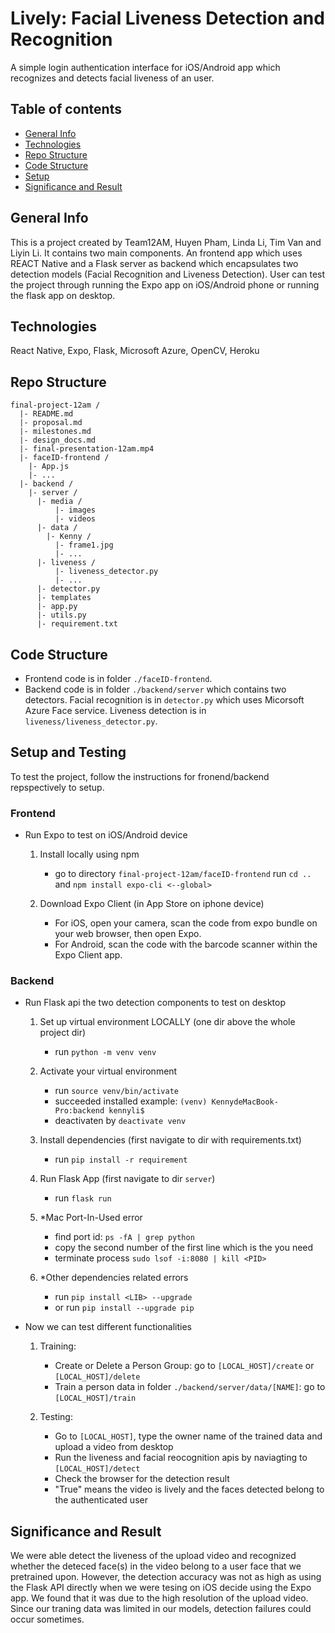 # Lively: Facial Liveness Detection and Recognition
A simple login authentication interface for iOS/Android app which recognizes and detects facial liveness of an user.

## Table of contents
* [General Info](#general-info)
* [Technologies](#technologies)
* [Repo Structure](#repo-structure)
* [Code Structure](#code-structure)
* [Setup](#setup)
* [Significance and Result](#significance-and-result)

## General Info 
This is a project created by Team12AM, Huyen Pham, Linda Li, Tim Van and Liyin Li. It contains two main components. An frontend app which uses REACT Native and a Flask server as backend which encapsulates two detection models (Facial Recognition and Liveness Detection). User can test the project through running the Expo app on iOS/Android phone or running the flask app on desktop.

## Technologies
React Native, Expo, Flask, Microsoft Azure, OpenCV, Heroku

## Repo Structure
```
final-project-12am /
  |- README.md
  |- proposal.md
  |- milestones.md
  |- design_docs.md
  |- final-presentation-12am.mp4
  |- faceID-frontend /
    |- App.js
    |- ... 
  |- backend /
    |- server /
      |- media /
          |- images
          |- videos
      |- data /
        |- Kenny /
          |- frame1.jpg
          |- ...
      |- liveness /
          |- liveness_detector.py
          |- ...
      |- detector.py
      |- templates
      |- app.py
      |- utils.py
      |- requirement.txt
```

## Code Structure
  - Frontend code is in folder `./faceID-frontend`.
  - Backend code is in folder `./backend/server` which contains two detectors. Facial recognition is in `detector.py` which uses Micorsoft Azure Face service. Liveness detection is in `liveness/liveness_detector.py`.

## Setup and Testing
To test the project, follow the instructions for fronend/backend repspectively to setup.

### Frontend

  - Run Expo to test on iOS/Android device
  
    1. Install locally using npm
        - go to directory `final-project-12am/faceID-frontend` run `cd ..` and `npm install expo-cli <--global>`

    2. Download Expo Client (in App Store on iphone device)
        - For iOS, open your camera, scan the code from expo bundle on your web browser, then open Expo.
        - For Android, scan the code with the barcode scanner within the Expo Client app.

### Backend

  - Run Flask api the two detection components to test on desktop
  
    1. Set up virtual environment LOCALLY (one dir above the whole project dir)
        - run `python -m venv venv`

    2. Activate your virtual environment    
        - run `source venv/bin/activate`
        - succeeded installed example: `(venv) KennydeMacBook-Pro:backend kennyli$` 
        - deactivaten by `deactivate venv`

    3. Install dependencies (first navigate to dir with requirements.txt)
        - run `pip install -r requirement`

    4. Run Flask App (first navigate to dir `server`)
        - run `flask run`

    5. *Mac Port-In-Used error
        - find port id: `ps -fA | grep python` 
        - copy the second number of the first line which is the <PID> you need
        - terminate process `sudo lsof -i:8080 | kill <PID>`

    6. *Other dependencies related errors
        - run `pip install <LIB> --upgrade`
        - or run `pip install --upgrade pip`
        
  - Now we can test different functionalities
    
    1. Training: 
        - Create or Delete a Person Group: go to `[LOCAL_HOST]/create` or `[LOCAL_HOST]/delete`
        - Train a person data in folder `./backend/server/data/[NAME]`: go to `[LOCAL_HOST]/train`
        
    2. Testing: 
        - Go to `[LOCAL_HOST]`, type the owner name of the trained data and upload a video from desktop 
        - Run the liveness and facial reocognition apis by naviagting to `[LOCAL_HOST]/detect`
        - Check the browser for the detection result
        - "True" means the video is lively and the faces detected belong to the authenticated user
    
## Significance and Result
We were able detect the liveness of the upload video and recognized whether the deteced face(s) in the video belong to a user face that we pretrained upon. However, the detection accuracy was not as high as using the Flask API directly when we were tesing on iOS decide using the Expo app. We found that it was due to the high resolution of the upload video. Since our traning data was limited in our models, detection failures could occur sometimes.
